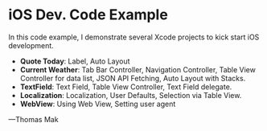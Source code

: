 # iOS Dev. Code Example

In this code example, I demonstrate several Xcode projects to kick start iOS development.

- **Quote Today**: Label, Auto Layout
- **Current Weather**: Tab Bar Controller, Navigation Controller, Table View Controller for data list, JSON API Fetching, Auto Layout with Stacks.
- **TextField**: Text Field, Table View Controller, Text Field delegate.
- **Localization**: Localization, User Defaults, Selection via Table View.
- **WebView**: Using Web View, Setting user agent



—Thomas Mak
